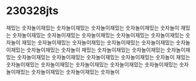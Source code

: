 # 230328jts

재밌는 숫자놀이재밌는 숫자놀이재밌는 숫자놀이재밌는 숫자놀이재밌는 숫자놀이
재밌는 숫자놀이재밌는 숫자놀이재밌는 숫자놀이재밌는 숫자놀이재밌는 숫자놀이재밌는 숫자놀이
재밌는 숫자놀이재밌는 숫자놀이재밌는 숫자놀이재밌는 숫자놀이재밌는 숫자놀이재밌는 숫자놀이재밌는 숫자놀이
재밌는 숫자놀이재밌는 숫자놀이재밌는 숫자놀이재밌는 숫자놀이재밌는 숫자놀이재밌는 숫자놀이재밌는 숫자놀이재밌는 숫자놀이
재밌는 숫자놀이재밌는 숫자놀이재밌는 숫자놀이재밌는 숫자놀이재밌는 숫자놀이재밌는 숫자놀이재밌는 숫자놀이재밌는 숫자놀이재밌는 숫자놀이
